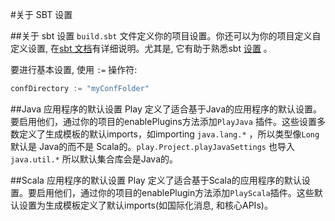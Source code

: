 #关于 SBT 设置


##关于 sbt 设置
`build.sbt` 文件定义你的项目设置。你还可以为你的项目定义自定义设置, 在[sbt 文档](http://www.scala-sbt.org/)有详细说明。尤其是, 它有助于熟悉sbt [设置](http://www.scala-sbt.org/release/docs/Getting-Started/More-About-Settings) 。

要进行基本设置, 使用 `:=` 操作符:

```scala
confDirectory := "myConfFolder"
```


##Java 应用程序的默认设置
Play 定义了适合基于Java的应用程序的默认设置。要启用他们，通过你的项目的enablePlugins方法添加`PlayJava` 插件。这些设置多数定义了生成模板的默认imports，如importing `java.lang.*` ，所以类型像`Long` 默认是 Java的而不是 Scala的。`play.Project.playJavaSettings` 也导入`java.util.*` 所以默认集合库会是Java的。


##Scala 应用程序的默认设置
Play 定义了适合基于Scala的应用程序的默认设置。要启用他们，通过你的项目的enablePlugin方法添加`PlayScala`插件。这些默认设置为生成模板定义了默认imports(如国际化消息, 和核心APIs)。